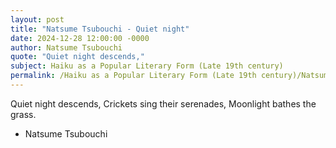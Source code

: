 ```yaml
---
layout: post
title: "Natsume Tsubouchi - Quiet night"
date: 2024-12-28 12:00:00 -0000
author: Natsume Tsubouchi
quote: "Quiet night descends,"
subject: Haiku as a Popular Literary Form (Late 19th century)
permalink: /Haiku as a Popular Literary Form (Late 19th century)/Natsume Tsubouchi/Natsume Tsubouchi - Quiet night
---
```


Quiet night descends,
Crickets sing their serenades,
Moonlight bathes the grass.

- Natsume Tsubouchi
